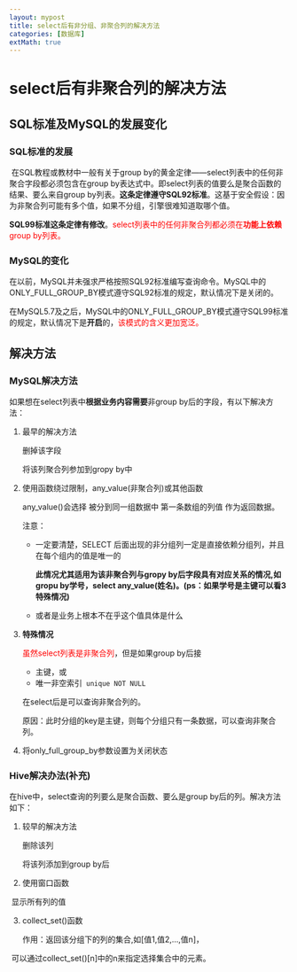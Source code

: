 ```yaml
---
layout: mypost
title: select后有非分组、非聚合列的解决方法
categories: [数据库]
extMath: true
---
```


# select后有非聚合列的解决方法

## SQL标准及MySQL的发展变化

### SQL标准的发展

​	在SQL教程或教材中一般有关于group by的黄金定律——select列表中的任何非聚合字段都必须包含在group by表达式中。即select列表的值要么是聚合函数的结果、要么来自group by列表。**这条定律遵守SQL92标准**。这基于安全假设：因为非聚合列可能有多个值，如果不分组，引擎很难知道取哪个值。

​		**SQL99标准这条定律有修改**。<font color=red>select列表中的任何非聚合列都必须在**功能上依赖**group by列表。</font>

### MySQL的变化

​	在以前，MySQL并未强求严格按照SQL92标准编写查询命令。MySQL中的ONLY_FULL_GROUP_BY模式遵守SQL92标准的规定，默认情况下是关闭的。

​	在MySQL5.7及之后，MySQL中的ONLY_FULL_GROUP_BY模式遵守SQL99标准的规定，默认情况下是**开启**的，<font color=red>该模式的含义更加宽泛。</font>



## 解决方法

### MySQL解决方法	

如果想在select列表中**根据业务内容需要**非group by后的字段，有以下解决方法：

1. 最早的解决方法

   删掉该字段

   将该列聚合列参加到gropy by中 

2. 使用函数绕过限制，any_value(非聚合列)或其他函数

   any_value()会选择 被分到同一组数据中 第一条数组的列值 作为返回数据。

   注意：

   - 一定要清楚，SELECT 后面出现的非分组列一定是直接依赖分组列，并且在每个组内的值是唯一的

     **此情况尤其适用为该非聚合列与gropy by后字段具有对应关系的情况,如gropu by学号，select any_value(姓名)。(ps：如果学号是主键可以看3特殊情况)**

   - 或者是业务上根本不在乎这个值具体是什么 

3. **特殊情况**

   <font color=red>虽然select列表是非聚合列</font>，但是如果group by后接

   - 主键，或
   - 唯一非空索引` unique NOT NULL` 

   在select后是可以查询非聚合列的。

   原因：此时分组的key是主键，则每个分组只有一条数据，可以查询非聚合列。

4. 将only_full_group_by参数设置为关闭状态

### Hive解决办法(补充)

在hive中，select查询的列要么是聚合函数、要么是group by后的列。解决方法如下：

1. 较早的解决方法

   删除该列

   将该列添加到group by后

2. 使用窗口函数

​		显示所有列的值

3. collect_set()函数

   作用：返回该分组下的列的集合,如[值1,值2,...,值n]，

​			       可以通过collect_set()[n]中的n来指定选择集合中的元素。

















